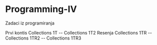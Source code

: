 # Programming-IV
Zadaci iz programiranja

Prvi kontis
Collections 1T -- Collections 1T2
Resenja Collections 1TR -- Collections 1TR2 -- Collections 1TR3
